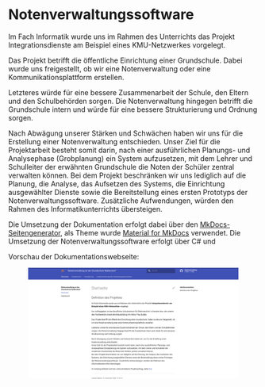 # Notenverwaltungssoftware
Im Fach Informatik wurde uns im Rahmen des Unterrichts das Projekt Integrationsdienste am Beispiel eines KMU-Netzwerkes vorgelegt.

Das Projekt betrifft die öffentliche Einrichtung einer Grundschule. Dabei wurde uns freigestellt, ob wir eine Notenverwaltung oder eine Kommunikationsplattform erstellen.

Letzteres würde für eine bessere Zusammenarbeit der Schule, den Eltern und den Schulbehörden sorgen. Die Notenverwaltung hingegen betrifft die Grundschule intern und würde für eine bessere Strukturierung und Ordnung sorgen.

Nach Abwägung unserer Stärken und Schwächen haben wir uns für die Erstellung einer Notenverwaltung entschieden.
Unser Ziel für die Projektarbeit besteht somit darin, nach einer ausführlichen Planungs- und Analysephase (Grobplanung) ein System aufzusetzen, mit dem Lehrer und Schulleiter der erwähnten Grundschule die Noten der Schüler zentral verwalten können.
Bei dem Projekt beschränken wir uns lediglich auf die Planung, die Analyse, das Aufsetzen des Systems, die Einrichtung ausgewählter Dienste sowie die Bereitstellung eines ersten Prototyps der Notenverwaltungssoftware. Zusätzliche Aufwendungen, würden den Rahmen des Informatikunterrichts übersteigen.

Die Umsetzung der Dokumentation erfolgt dabei über den [MkDocs-Seitengenerator](https://www.mkdocs.org/), als Theme wurde  [Material for MkDocs](https://squidfunk.github.io/mkdocs-material/) verwendet. Die Umsetzung der Notenverwaltungssoftware erfolgt über C# und  

Vorschau der Dokumentationswebseite:

<figure>
  <img src="https://raw.githubusercontent.com/notenverwaltung/Notenverwaltungssoftware/master/Bilder/Startseite.png">
</figure>
